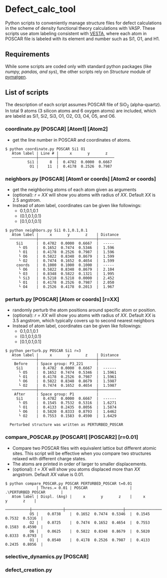 # Defect_calc_tool

Python scripts to conveniently manage structure files for defect calculations in the scheme of density functional theory calculations with VASP. These scripts use atom labeling consistent with [VESTA](https://jp-minerals.org/vesta/en/), where each atom in POSCAR file is labeled with its element and number such as Si1, O1, and H1.

## Requirements
While some scripts are coded only with standard python packages (like *numpy, pandas, and sys*), the other scripts rely on *Structure* module of [pymatgen](https://pymatgen.org/).

## List of scripts
The description of each script assumes POSCAR file of SiO<sub>2</sub> (alpha-quartz). In total 9 atoms (3 silicon atoms and 6 oxygen atoms) are included, which are labeld as Si1, Si2, Si3, O1, O2, O3, O4, O5, and O6.


### coordinate.py \[POSCAR\] \[Atom1\] \[Atom2\] 
* get the line number in POSCAR and coordinates of atoms.

```
$ python coordinate.py POSCAR Si1 O1
   Atom label | Line # |     x       y       z
   ───────────┼────────┼─────────────────────────
          Si1 |     8  |  0.4782  0.0000  0.6667
           O1 |    11  |  0.4178  0.2526  0.7987
```


### neighbors.py \[POSCAR\] \[Atom1 or coords\] \[Atom2 or coords\]
* get the neighboring atoms of each atom given as arguments
* (optional): *r = XX* will show you atoms with radius of *XX*. Default *XX* is 2.5 angstrom.
* Instead of atom label, coordinates can be given like followings:
	* 0.1,0.1,0.1
	* (0.1,0.1,0.1)
	* [0.1,0.1,0.1]

```
$ python neighbors.py Si1 0.1,0.1,0.1
   Atom label |     x       y       z    | Distance
  ────────────┼──────────────────────────┼──────────
     Si1      |  0.4782  0.0000  0.6667  |  -----
      └ O5    |  0.1652  0.7474  0.5346  |  1.596
      └ O1    |  0.4178  0.2526  0.7987  |  1.596
      └ O6    |  0.5822  0.8348  0.8679  |  1.599
      └ O2    |  0.7474  0.1652  0.4654  |  1.599
     coords   |  0.1000  0.1000  0.1000  |  -----
      └ O6    |  0.5822  0.8348  0.8679  |  2.104
      └ O3    |  0.8348  0.5822  0.1321  |  1.995
      └ Si3   |  0.5218  0.5218  0.0000  |  2.452
      └ O1    |  0.4178  0.2526  0.7987  |  2.050
      └ O4    |  0.2526  0.4178  0.2013  |  1.967
```


### perturb.py \[POSCAR\] \[Atom or coords\] \[r=XX\]
* randomly perturb the atom positions around specific atom or position.
* (optional): *r = XX* will show you atoms with radius of *XX*. Default *XX* is 3.5 angstrom, which typically covers up to second nearest neighbors
* Instead of atom label, coordinates can be given like followings:
	* 0.1,0.1,0.1
	* (0.1,0.1,0.1)
	* [0.1,0.1,0.1]

```
$ python perturb.py POSCAR Si1 r=3
   Atom label |     x       y       z    | Distance
   ───────────┼──────────────────────────┼──────────
    Before    | Space group: P3_221      |
     Si1      |  0.4782  0.0000  0.6667  |  ------
      └ O5    |  0.1652  0.7474  0.5346  |  1.5961
      └ O1    |  0.4178  0.2526  0.7987  |  1.5961
      └ O6    |  0.5822  0.8348  0.8679  |  1.5987
      └ O2    |  0.7474  0.1652  0.4654  |  1.5987
   ───────────┼──────────────────────────┼──────────
    After     | Space group: P1          |
     Si1      |  0.4782  0.0000  0.6667  |  ------
      └ O5    |  0.1545  0.7532  0.5316  |  1.6271
      └ O1    |  0.4133  0.2435  0.8056  |  1.5874
      └ O6    |  0.5820  0.8333  0.8793  |  1.6462
      └ O2    |  0.7553  0.1583  0.4590  |  1.6429

  Perturbed structure was written as PERTURBED_POSCAR
```


### compare_POSCAR.py \[POSCAR1\] \[POSCAR2\] \[r=0.01\]
* Compare two POSCAR files with equivalent lattice but different atomic sites. This script will be effective when you compare two structures relaxed with different charge states.
* The atoms are printed in order of larger to smaller displacements.
* (optional): *t = XX* will show you atoms displaced more than *XX* angstrom. Default *XX* value is 0.01.

```
$ python compare_POSCAR.py POSCAR PERTURBED_POSCAR t=0.01
              | Thres.= 0.01 | POSCAR                   | .\PERTURBED_POSCAR       |
   Atom label | Displ. (Ang) |     x       y       z    |     x       y       z    |
   ───────────┼──────────────┼──────────────────────────┼──────────────────────────┤
           O5 |    0.0738    |  0.1652  0.7474  0.5346  |  0.1545  0.7532  0.5316  |
           O2 |    0.0725    |  0.7474  0.1652  0.4654  |  0.7553  0.1583  0.4590  |
           O6 |    0.0625    |  0.5822  0.8348  0.8679  |  0.5820  0.8333  0.8793  |
           O1 |    0.0540    |  0.4178  0.2526  0.7987  |  0.4133  0.2435  0.8056  |
```


### selective_dynamics.py \[POSCAR\]
### defect_creation.py